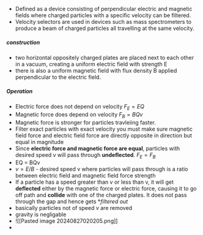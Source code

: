- Defined as a device consisting of perpendicular electric and magnetic fields where charged particles with a specific velocity can be filtered.
- Velocity selectors are used in devices such as mass spectrometers to produce a beam of charged particles all travelling at the same velocity.
##### construction
- two horizontal oppositely charged plates are placed next to each other in a vacuum, creating a uniform electric field with strength E
- there is also a uniform magnetic field with flux density B applied perpendicular to the electric field.

##### Operation
- Electric force does not depend on velocity $F_E = EQ$ 
- Magnetic force does depend on velocity $F_B = BQv$ 
- Magnetic force is stronger for particles travleiing faster.
- Filter exact particles with exact velocity you must make sure magnetic field force and electric field force are directly opposite in direction but equal in magnitude
- Since **electric force and magnetic force are equal**, particles with desired speed v will pass through **undeflected**. $F_E = F_B$
- EQ = BQv
- $v = E/B$ - desired speed v where particles will pass through is a ratio between electric field and magnetic field force strength
- If a particle has a speed greater than v or less than v, it will get **deflected** either by the magnetic force or electric force, causing it to go off path and **collide** with one of the charged plates. It does not pass through the gap and hence gets **filtered out*
- basically particles not of speed v are removed
- gravity is negligable
- ![[Pasted image 20240827020205.png]]
- 